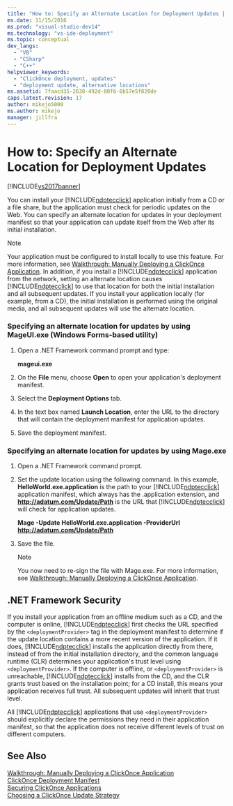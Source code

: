 ```yaml
---
title: "How to: Specify an Alternate Location for Deployment Updates | Microsoft Docs"
ms.date: 11/15/2016
ms.prod: "visual-studio-dev14"
ms.technology: "vs-ide-deployment"
ms.topic: conceptual
dev_langs: 
  - "VB"
  - "CSharp"
  - "C++"
helpviewer_keywords: 
  - "ClickOnce deployment, updates"
  - "deployment update, alternative locations"
ms.assetid: 7faacd35-2638-492d-80f6-6b57e5f820de
caps.latest.revision: 17
author: mikejo5000
ms.author: mikejo
manager: jillfra
---
```

# How to: Specify an Alternate Location for Deployment Updates
[!INCLUDE[vs2017banner](../includes/vs2017banner.md)]

You can install your [!INCLUDE[ndptecclick](../includes/ndptecclick-md.md)] application initially from a CD or a file share, but the application must check for periodic updates on the Web. You can specify an alternate location for updates in your deployment manifest so that your application can update itself from the Web after its initial installation.  
  
> [!NOTE]
> Your application must be configured to install locally to use this feature. For more information, see [Walkthrough: Manually Deploying a ClickOnce Application](../deployment/walkthrough-manually-deploying-a-clickonce-application.md). In addition, if you install a [!INCLUDE[ndptecclick](../includes/ndptecclick-md.md)] application from the network, setting an alternate location causes [!INCLUDE[ndptecclick](../includes/ndptecclick-md.md)] to use that location for both the initial installation and all subsequent updates. If you install your application locally (for example, from a CD), the initial installation is performed using the original media, and all subsequent updates will use the alternate location.  
  
### Specifying an alternate location for updates by using MageUI.exe (Windows Forms-based utility)  
  
1. Open a .NET Framework command prompt and type:  
  
     **mageui.exe**  
  
2. On the **File** menu, choose **Open** to open your application's deployment manifest.  
  
3. Select the **Deployment Options** tab.  
  
4. In the text box named **Launch Location**, enter the URL to the directory that will contain the deployment manifest for application updates.  
  
5. Save the deployment manifest.  
  
### Specifying an alternate location for updates by using Mage.exe  
  
1. Open a .NET Framework command prompt.  
  
2. Set the update location using the following command. In this example, **HelloWorld.exe.application** is the path to your [!INCLUDE[ndptecclick](../includes/ndptecclick-md.md)] application manifest, which always has the .application extension, and **http://adatum.com/Update/Path** is the URL that [!INCLUDE[ndptecclick](../includes/ndptecclick-md.md)] will check for application updates.  
  
     **Mage -Update HelloWorld.exe.application -ProviderUrl http://adatum.com/Update/Path**  
  
3. Save the file.  
  
    > [!NOTE]
    > You now need to re-sign the file with Mage.exe. For more information, see [Walkthrough: Manually Deploying a ClickOnce Application](../deployment/walkthrough-manually-deploying-a-clickonce-application.md).  
  
## .NET Framework Security  
 If you install your application from an offline medium such as a CD, and the computer is online, [!INCLUDE[ndptecclick](../includes/ndptecclick-md.md)] first checks the URL specified by the `<deploymentProvider>` tag in the deployment manifest to determine if the update location contains a more recent version of the application. If it does, [!INCLUDE[ndptecclick](../includes/ndptecclick-md.md)] installs the application directly from there, instead of from the initial installation directory, and the common language runtime (CLR) determines your application's trust level using `<deploymentProvider>`. If the computer is offline, or `<deploymentProvider>` is unreachable, [!INCLUDE[ndptecclick](../includes/ndptecclick-md.md)] installs from the CD, and the CLR grants trust based on the installation point; for a CD install, this means your application receives full trust. All subsequent updates will inherit that trust level.  
  
 All [!INCLUDE[ndptecclick](../includes/ndptecclick-md.md)] applications that use `<deploymentProvider>` should explicitly declare the permissions they need in their application manifest, so that the application does not receive different levels of trust on different computers.  
  
## See Also  
 [Walkthrough: Manually Deploying a ClickOnce Application](../deployment/walkthrough-manually-deploying-a-clickonce-application.md)   
 [ClickOnce Deployment Manifest](../deployment/clickonce-deployment-manifest.md)   
 [Securing ClickOnce Applications](../deployment/securing-clickonce-applications.md)   
 [Choosing a ClickOnce Update Strategy](../deployment/choosing-a-clickonce-update-strategy.md)
